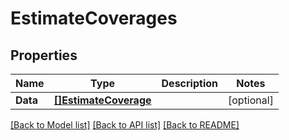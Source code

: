 # EstimateCoverages

## Properties

Name | Type | Description | Notes
------------ | ------------- | ------------- | -------------
**Data** | [**[]EstimateCoverage**](estimateCoverage.md) |  | [optional] 

[[Back to Model list]](../README.md#documentation-for-models) [[Back to API list]](../README.md#documentation-for-api-endpoints) [[Back to README]](../README.md)


